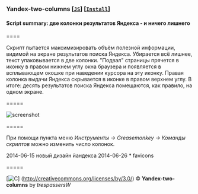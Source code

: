 ### Yandex-two-columns **[[`JS`]](../src/Yandex-two-columns.user.js)**     **[[`Install`]](https://github.com//trespassersW/UserScripts/raw/master/src/Yandex-two-columns.user.js)**

#### **Script summary:** две колонки результатов Яндекса - и ничего лишнего 

====

Скрипт пытается максимизировать объём полезной информации, 
видимой на экране результатов поиска Яндекса. 
Убирается всё лишнее, текст упаковывается в две колонки. 
"Подвал" страницы прячется в иконку в правом нижнем углу окна браузера 
и появляется в всплывающем окошке при наведении курсора на эту иконку. 
Правая колонка выдачи Яндекса скрывается в иконке в правом верхнем углу. 
В итоге: десять результатов поиска Яндекса помещаются, как правило, на одном экране. 

=====

![screenshot](https://df6a.https.cdn.softlayer.net/80DF6A/static.userstyles.org/style_screenshots/57878_after.gif)

=====

При помощи пункта меню *Инструменты → Greasemonkey → Команды скриптов* можно изменить число колонок. 

2014-06-15 новый дизайн йандекса
2014-06-26 * favicons 

=====

[![C](http://i.creativecommons.org/l/by/3.0/80x15.png "copyleft")] (http://creativecommons.org/licenses/by/3.0/) © **Yandex-two-columns** by *trespassersW*
